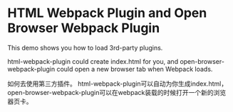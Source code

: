 # HTML Webpack Plugin and Open Browser Webpack Plugin

This demo shows you how to load 3rd-party plugins.

html-webpack-plugin could create index.html for you, and open-browser-webpack-plugin could open a new browser tab when Webpack loads.

如何去使用第三方插件。
html-webpack-plugin可以自动为你生成index.html，open-browser-webpack-plugin可以在webpack装载的时候打开一个新的浏览器页卡。


